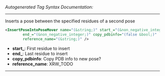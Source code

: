 _Autogenerated Tag Syntax Documentation:_

---
Inserts a pose between the specified residues of a second pose

```xml
<InsertPoseIntoPoseMover name="(&string;)" start_="(&non_negative_integer;)"
        end_="(&non_negative_integer;)" copy_pdbinfo="(false &bool;)"
        reference_name="(&string;)" />
```

-   **start_**: First residue to insert
-   **end_**: Last residue to insert
-   **copy_pdbinfo**: Copy PDB info to new pose?
-   **reference_name**: XRW_TODO

---
